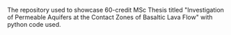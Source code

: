 The repository used to showcase 60-credit MSc Thesis titled "Investigation of Permeable Aquifers at the Contact Zones of Basaltic Lava Flow" with python code used.
